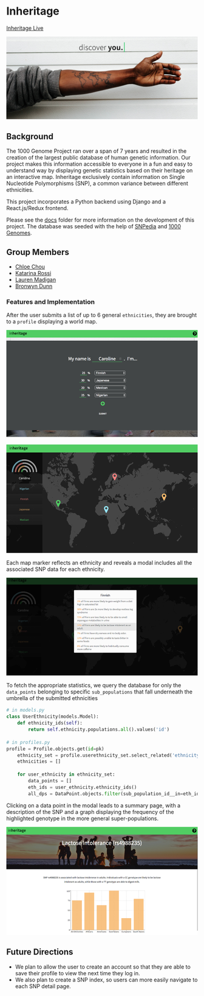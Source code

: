 # Inheritage

[Inheritage Live][live_link]

<p align="center">
  <img src="media/home-page.png" alt="home-page">
</p>

## Background
The 1000 Genome Project ran over a span of 7 years and resulted in the creation of the largest public database of human genetic information. Our project makes this information accessible to everyone in a fun and easy to understand way by displaying genetic statistics based on their heritage on an interactive map. Inheritage exclusively contain information on Single Nucleotide Polymorphisms (SNP), a common variance between different ethnicities.

This project incorporates a Python backend using Django and a React.js/Redux frontend.

Please see the [docs][docs] folder for more information on the development of this project. The database was seeded with the help of [SNPedia][SNPedia] and [1000 Genomes][1000Genomes].

## Group Members
- [Chloe Chou](https://github.com/chloejchou)
- [Katarina Rossi](https://github.com/dischorde)
- [Lauren Madigan](https://github.com/lmadigan)
- [Bronwyn Dunn](https://github.com/bronwyndunn)


### Features and Implementation
After the user submits a list of up to 6 general `ethnicities`, they are brought to a `profile` displaying a world map.

![](media/ethnicity-form.png)
<br><br>
![](media/profile.png)

 Each map marker reflects an ethnicity and reveals a modal includes all the associated SNP data for each ethnicity.

![](media/modal.png)

To fetch the appropriate statistics, we query the database for only the `data_points` belonging to specific `sub_populations` that fall underneath the umbrella of the submitted ethnicities

```python
# in models.py
class UserEthnicity(models.Model):
    def ethnicity_ids(self):
        return self.ethnicity.populations.all().values('id')

# in profiles.py
profile = Profile.objects.get(id=pk)
    ethnicity_set = profile.userethnicity_set.select_related('ethnicity').all()
    ethnicities = []

    for user_ethnicity in ethnicity_set:
        data_points = []
        eth_ids = user_ethnicity.ethnicity_ids()
        all_dps = DataPoint.objects.filter(sub_population_id__in=eth_ids).order_by('-sub_population__specific').select_related('snp', 'sub_population')
```

Clicking on a data point in the modal leads to a summary page, with a description of the SNP and a graph displaying the frequency of the highlighted genotype in the more general super-populations.

![](media/snp-detail.png)



## Future Directions
- We plan to allow the user to create an account so that they are able to save their profile to view the next time they log in.
- We also plan to create a SNP index, so users can more easily navigate to each SNP detail page.

[docs]: /docs
[SNPedia]: http://snpedia.com/
[1000Genomes]: http://www.internationalgenome.org/
[live_link]: http://inheritage.herokuapp.com/
